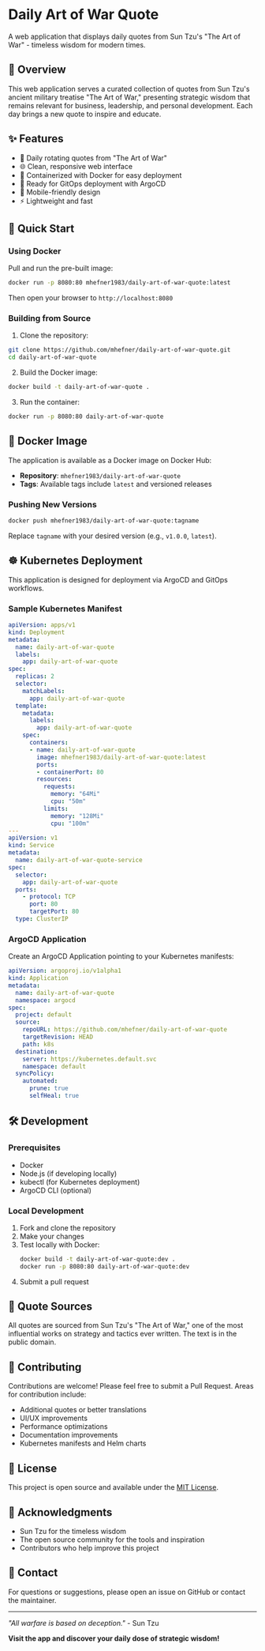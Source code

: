 # Daily Art of War Quote

A web application that displays daily quotes from Sun Tzu's "The Art of War" - timeless wisdom for modern times.

## 📖 Overview

This web application serves a curated collection of quotes from Sun Tzu's ancient military treatise "The Art of War," presenting strategic wisdom that remains relevant for business, leadership, and personal development. Each day brings a new quote to inspire and educate.

## ✨ Features

- 📅 Daily rotating quotes from "The Art of War"
- 🌐 Clean, responsive web interface
- 🐳 Containerized with Docker for easy deployment
- 🚀 Ready for GitOps deployment with ArgoCD
- 📱 Mobile-friendly design
- ⚡ Lightweight and fast

## 🚀 Quick Start

### Using Docker

Pull and run the pre-built image:

```bash
docker run -p 8080:80 mhefner1983/daily-art-of-war-quote:latest
```

Then open your browser to `http://localhost:8080`

### Building from Source

1. Clone the repository:
```bash
git clone https://github.com/mhefner/daily-art-of-war-quote.git
cd daily-art-of-war-quote
```

2. Build the Docker image:
```bash
docker build -t daily-art-of-war-quote .
```

3. Run the container:
```bash
docker run -p 8080:80 daily-art-of-war-quote
```

## 🐳 Docker Image

The application is available as a Docker image on Docker Hub:

- **Repository**: `mhefner1983/daily-art-of-war-quote`
- **Tags**: Available tags include `latest` and versioned releases

### Pushing New Versions

```bash
docker push mhefner1983/daily-art-of-war-quote:tagname
```

Replace `tagname` with your desired version (e.g., `v1.0.0`, `latest`).

## ☸️ Kubernetes Deployment

This application is designed for deployment via ArgoCD and GitOps workflows.

### Sample Kubernetes Manifest

```yaml
apiVersion: apps/v1
kind: Deployment
metadata:
  name: daily-art-of-war-quote
  labels:
    app: daily-art-of-war-quote
spec:
  replicas: 2
  selector:
    matchLabels:
      app: daily-art-of-war-quote
  template:
    metadata:
      labels:
        app: daily-art-of-war-quote
    spec:
      containers:
      - name: daily-art-of-war-quote
        image: mhefner1983/daily-art-of-war-quote:latest
        ports:
        - containerPort: 80
        resources:
          requests:
            memory: "64Mi"
            cpu: "50m"
          limits:
            memory: "128Mi"
            cpu: "100m"
---
apiVersion: v1
kind: Service
metadata:
  name: daily-art-of-war-quote-service
spec:
  selector:
    app: daily-art-of-war-quote
  ports:
    - protocol: TCP
      port: 80
      targetPort: 80
  type: ClusterIP
```

### ArgoCD Application

Create an ArgoCD Application pointing to your Kubernetes manifests:

```yaml
apiVersion: argoproj.io/v1alpha1
kind: Application
metadata:
  name: daily-art-of-war-quote
  namespace: argocd
spec:
  project: default
  source:
    repoURL: https://github.com/mhefner/daily-art-of-war-quote
    targetRevision: HEAD
    path: k8s
  destination:
    server: https://kubernetes.default.svc
    namespace: default
  syncPolicy:
    automated:
      prune: true
      selfHeal: true
```

## 🛠️ Development

### Prerequisites

- Docker
- Node.js (if developing locally)
- kubectl (for Kubernetes deployment)
- ArgoCD CLI (optional)

### Local Development

1. Fork and clone the repository
2. Make your changes
3. Test locally with Docker:
   ```bash
   docker build -t daily-art-of-war-quote:dev .
   docker run -p 8080:80 daily-art-of-war-quote:dev
   ```
4. Submit a pull request

## 📄 Quote Sources

All quotes are sourced from Sun Tzu's "The Art of War," one of the most influential works on strategy and tactics ever written. The text is in the public domain.

## 🤝 Contributing

Contributions are welcome! Please feel free to submit a Pull Request. Areas for contribution include:

- Additional quotes or better translations
- UI/UX improvements
- Performance optimizations
- Documentation improvements
- Kubernetes manifests and Helm charts

## 📝 License

This project is open source and available under the [MIT License](LICENSE).

## 🙏 Acknowledgments

- Sun Tzu for the timeless wisdom
- The open source community for the tools and inspiration
- Contributors who help improve this project

## 📧 Contact

For questions or suggestions, please open an issue on GitHub or contact the maintainer.

---

*"All warfare is based on deception."* - Sun Tzu

**Visit the app and discover your daily dose of strategic wisdom!**
